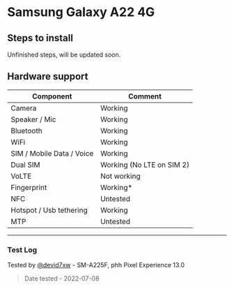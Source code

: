 # Samsung Galaxy A22 4G

## Steps to install
Unfinished steps, will be updated soon.
## Hardware support

| Component                 |      Comment                                              |
|---------------------------|-----------------------------------------------------------|
| Camera                    | Working                                                   |
| Speaker / Mic             | Working                                                   |
| Bluetooth                 | Working                                                   |
| WiFi                      | Working                                                   |
| SIM / Mobile Data / Voice | Working                                                   |
| Dual SIM                  | Working  (No LTE on SIM 2)                                                 |    
| VoLTE                     | Not working                                               |
| Fingerprint               | Working*                                               |
| NFC                       | Untested                                                  |
| Hotspot / Usb tethering   | Working                                                   |
| MTP                       | Untested                                                  |
---

### Test Log
Tested by [@devid7xw](https://github.com/devid7x) - SM-A225F, phh Pixel Experience 13.0

> Date tested - 2022-07-08
